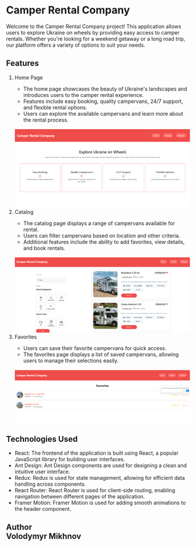 <h1>Camper Rental Company</h1>
<p>Welcome to the Camper Rental Company project! This application allows users to explore Ukraine on wheels by providing easy access to camper rentals. Whether you're looking for a weekend getaway or a long road trip, our platform offers a variety of options to suit your needs.</p>

<h2>Features</h2>
<ol>
<li>Home Page</li>
<ul>
<li>The home page showcases the beauty of Ukraine's landscapes and introduces users to the camper rental experience.</li>
<li>Features include easy booking, quality campervans, 24/7 support, and flexible rental options.</li>
<li>Users can explore the available campervans and learn more about the rental process.</li>
</ul>
<br>
<img src="./ReadMeImg/home.png" alt="Home">
<li>Catalog</li>
<ul>
<li>The catalog page displays a range of campervans available for rental.</li>
<li>Users can filter campervans based on location and other criteria.</li>
<li>Additional features include the ability to add favorites, view details, and book rentals.</li>
</ul>
<br>
<img src="./ReadMeImg/catalog.png" alt="Catalog">
<li>Favorites</li>
<ul>
<li>Users can save their favorite campervans for quick access.</li>
<li>The favorites page displays a list of saved campervans, allowing users to manage their selections easily.</li>
</ul>
<br>
<img src="./ReadMeImg/favourites.png" alt="favourites">
</ol>


<h2>Technologies Used</h2>
<ul>
<li>React: The frontend of the application is built using React, a popular JavaScript library for building user interfaces.</li>
<li>Ant Design: Ant Design components are used for designing a clean and intuitive user interface.</li>
<li>Redux: Redux is used for state management, allowing for efficient data handling across components.</li>
<li>React Router: React Router is used for client-side routing, enabling navigation between different pages of the application.</li>
<li>Framer Motion: Framer Motion is used for adding smooth animations to the header component.</li>
</ul>

<h2>Author<br>
Volodymyr Mikhnov</h2>